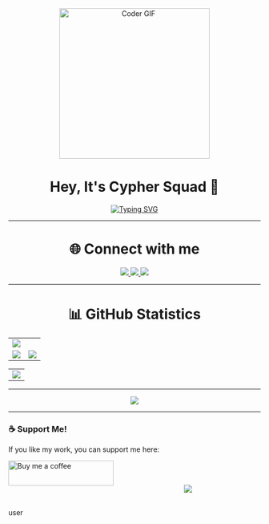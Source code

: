 <div align="center">
  <img alt="Coder GIF" height=300 width=300 src="https://media0.giphy.com/media/v1.Y2lkPTc5MGI3NjExN3Vic3JwNnEzNGJzbWx1NHl0MjNlbWx4dTZwMmkyOGU1MWtudXU1MiZlcD12MV9pbnRlcm5hbF9naWZfYnlfaWQmY3Q9cw/HvekzBaREHxlEwvlOS/giphy.gif" />
</div>

<h1 align="center">Hey, It's Cypher Squad 👋</h1>

<div align="center">

[![Typing SVG](https://readme-typing-svg.demolab.com?font=Josefin+Sans&size=27&duration=3000&pause=50&color=f1916d&background=2A2E3425&center=true&vCenter=true&random=false&width=435&lines=Python+Developer;Web+Developer;Open+Source+Lover)](https://git.io/typing-svg)

</div>

---

<h1 align="center">🌐 Connect with me</h1>

<div align="center">

<a href="https://github.com/Cypher-Squad" target="_blank">
  <img src="https://img.shields.io/badge/github-%232E3440.svg?&style=for-the-badge&logo=github&logoColor=white" />
</a>

<a href="https://t.me/Cypher_Squad" target="_blank">
  <img src="https://img.shields.io/badge/telegram-%232E3440.svg?&style=for-the-badge&logo=telegram&logoColor=white" />
</a>

<a href="https://ibb.co/wF3056VP" target="_blank">
  <img src="https://img.shields.io/badge/QR%20Code-%232E3440.svg?&style=for-the-badge&logo=qrcode&logoColor=white" />
</a>

</div>

---

<h1 align="center">📊 GitHub Statistics</h1>

<table>
  <tr>
    <td colspan="2">
      <a><img src="https://github-readme-activity-graph.vercel.app/graph?username=Cypher-Squad&bg_color=06040e&point=false&line=bd83b8&radius=8&area=true&area_color=473e66&title_color=ffffff&color=f1916d"></a>
    </td>
  </tr>
  <tr>
    <td><a><img src="https://github-readme-streak-stats.herokuapp.com?user=Cypher-Squad&theme=dracula&hide_border=false&border=f1916d&ring=bd83b8&currStreakLabel=f1916d&dates=ffffff"></a></td>
    <td><a><img src="http://profile-summary-card.vercel.app/api/cards/profile-details?username=Cypher-Squad&theme=dracula"></a></td>
  </tr>
</table>

<div align="center">
  <table>
    <tr>
      <td><a><img src="https://github-readme-stats.vercel.app/api?username=Cypher-Squad&include_all_commits=true&theme=dracula&show_icons=true&count_private=true"></a></td>
    </tr>
  </table>
</div>

---

<div align="center">
  <img src="https://komarev.com/ghpvc/?username=Cypher-Squad&style=flat-square" />
</div>

---

<h3 align="left">☕ Support Me!</h3>
<p>If you like my work, you can support me here:</p>
<p>
  <a href="https://ibb.co/wF3056VP"> 
    <img align="left" src="https://cdn.buymeacoffee.com/buttons/v2/default-yellow.png" height="50" width="210" alt="Buy me a coffee" />
  </a>
</p>

<br><br>

<div align="center">
  <img src="https://readme-typing-svg.herokuapp.com?color=D39D55&width=420&lines=Thanks+for+visiting!">
</div>

<br clear="both">user
